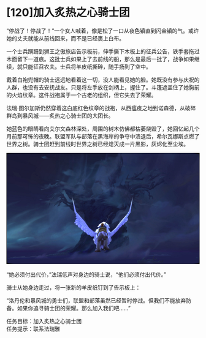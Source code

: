 # \[120]加入炙热之心骑士团

“停战了！停战了！”一个女人喊着，像是松了一口从夜色镇直到闪金镇的气。或许她的丈夫就能从前线回来，而不是已经裹上白布。

一个士兵蹒跚到狮王之傲旅店告示板前，伸手撕下木板上的征兵公告，铁手套拖过木面留下一道痕。这批士兵如果上了去前线的船，那么是最后一批了，战争如果继续，就只能征召农夫。士兵将羊皮纸撕碎，随手扬到了空中。

戴着白袍兜帽的骑士远远地看着这一切，没人能看见她的脸。她既没有参与庆祝的人群，也没有去安抚战友。只是将左手放在剑柄上，握住了。斗篷遮盖住了她胸前的火焰纹章。这件战袍属于一个古老的组织，但它失去了荣耀。

法瑞·图尔加斯仍然穿着这白底红色纹章的战袍，从西瘟疫之地到诺森德，从破碎群岛到暴风城——炙热之心骑士团的大团长。

她蓝色的眼睛看向艾尔文森林深处，周围的树木仿佛都枯萎烧毁了，她回忆起几个月前那可怖的夜晚。联盟军队与部落在黑海岸的争夺中溃退后，希尔瓦娜斯点燃了世界之树。骑士团赶到前线时世界之树已经熄灭成一片黑影，灰烬化至尘埃。

![世界之树](../.gitbook/assets/世界之树.jpg)

“她必须付出代价，”法瑞低声对身边的骑士说，“他们必须付出代价。”

骑士从她身边走过，将一张新的羊皮纸钉到了告示板上：

“洛丹伦和暴风城的勇士们，联盟和部落虽然已经暂时停战。但我们不能放弃防备。如果你追寻骑士团的荣耀。那么加入我们吧……”

任务目标：加入炙热之心骑士团\
任务提示：联系法瑞雅
